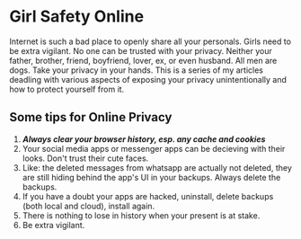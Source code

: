 # Girl Safety Online
Internet is such a bad place to openly share all your personals. Girls need to be extra vigilant. No one can be trusted with your privacy. Neither your father, brother, friend, boyfriend, lover, ex, or even husband. All men are dogs. Take your privacy in your hands.
This is a series of my articles deadling with various aspects of exposing your privacy unintentionally and how to protect yourself from it.
## Some tips for Online Privacy
1. ***Always clear your browser history, esp. any cache and cookies***
2. Your social media apps or messenger apps can be decieving with their looks. Don't trust their cute faces.
3. Like: the deleted messages from whatsapp are actually not deleted, they are still hiding behind the app's UI in your backups. Always delete the backups.
4. If you have a doubt your apps are hacked, uninstall, delete backups (both local and cloud), install again.
5. There is nothing to lose in history when your present is at stake.
6. Be extra vigilant.
